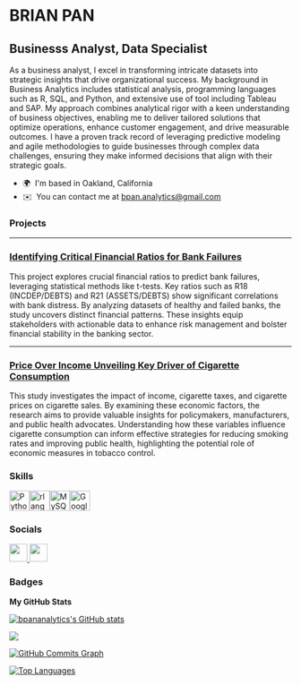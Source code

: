 BRIAN PAN
==========================

Businesss Analyst, Data Specialist
----------------------------------

As a business analyst, I excel in transforming intricate datasets into strategic insights that drive organizational success. My background in Business Analytics includes statistical analysis, programming languages such as R, SQL, and Python, and extensive use of tool including Tableau and SAP. My approach combines analytical rigor with a keen understanding of business objectives, enabling me to deliver tailored solutions that optimize operations, enhance customer engagement, and drive measurable outcomes. I have a proven track record of leveraging predictive modeling and agile methodologies to guide businesses through complex data challenges, ensuring they make informed decisions that align with their strategic goals.

* 🌍  I'm based in Oakland, California
* ✉️  You can contact me at [bpan.analytics@gmail.com](mailto:bpan.analytics@gmail.com)

### Projects

---

### [Identifying Critical Financial Ratios for Bank Failures](https://github.com/bpananalytics/bpananalytics/blob/main/Critical_Insights_Identifying_Crucial_Financial_Ratios_for_Predicting_Bank_Failures.ipynb)

This project explores crucial financial ratios to predict bank failures, leveraging statistical methods like t-tests. Key ratios such as R18 (INCDEP/DEBTS) and R21 (ASSETS/DEBTS) show significant correlations with bank distress. By analyzing datasets of healthy and failed banks, the study uncovers distinct financial patterns. These insights equip stakeholders with actionable data to enhance risk management and bolster financial stability in the banking sector.

---
### [Price Over Income Unveiling Key Driver of Cigarette Consumption](https://github.com/bpananalytics/bpananalytics/blob/main/Price_Over_Income_Unveiling_the_Key_Driver_of_Cigarette_Consumption.ipynb)

This study investigates the impact of income, cigarette taxes, and cigarette prices on cigarette sales. By examining these economic factors, the research aims to provide valuable insights for policymakers, manufacturers, and public health advocates. Understanding how these variables influence cigarette consumption can inform effective strategies for reducing smoking rates and improving public health, highlighting the potential role of economic measures in tobacco control.

### Skills


<p align="left">
<a href="https://www.python.org/" target="_blank" rel="noreferrer"><img src="https://raw.githubusercontent.com/danielcranney/readme-generator/main/public/icons/skills/python-colored.svg" width="36" height="36" alt="Python" /></a><a href="https://www.r-project.org/" target="_blank" rel="noreferrer"><img src="https://raw.githubusercontent.com/danielcranney/readme-generator/main/public/icons/skills/rlang-colored.svg" width="36" height="36" alt="rlang" /></a><a href="https://www.mysql.com/" target="_blank" rel="noreferrer"><img src="https://raw.githubusercontent.com/danielcranney/readme-generator/main/public/icons/skills/mysql-colored.svg" width="36" height="36" alt="MySQL" /></a><a href="https://cloud.google.com/" target="_blank" rel="noreferrer"><img src="https://raw.githubusercontent.com/danielcranney/readme-generator/main/public/icons/skills/googlecloud-colored.svg" width="36" height="36" alt="Google Cloud" /></a>
</p>


### Socials

<p align="left"> <a href="https://www.github.com/bpananalytics" target="_blank" rel="noreferrer"> <picture> <source media="(prefers-color-scheme: dark)" srcset="https://raw.githubusercontent.com/danielcranney/readme-generator/main/public/icons/socials/github-dark.svg" /> <source media="(prefers-color-scheme: light)" srcset="https://raw.githubusercontent.com/danielcranney/readme-generator/main/public/icons/socials/github.svg" /> <img src="https://raw.githubusercontent.com/danielcranney/readme-generator/main/public/icons/socials/github.svg" width="32" height="32" /> </picture> </a> <a href="https://www.linkedin.com/in/brian-pan" target="_blank" rel="noreferrer"> <picture> <source media="(prefers-color-scheme: dark)" srcset="https://raw.githubusercontent.com/danielcranney/readme-generator/main/public/icons/socials/linkedin-dark.svg" /> <source media="(prefers-color-scheme: light)" srcset="https://raw.githubusercontent.com/danielcranney/readme-generator/main/public/icons/socials/linkedin.svg" /> <img src="https://raw.githubusercontent.com/danielcranney/readme-generator/main/public/icons/socials/linkedin.svg" width="32" height="32" /> </picture> </a></p>

### Badges

<b>My GitHub Stats</b>

<a href="http://www.github.com/bpananalytics"><img src="https://github-readme-stats.vercel.app/api?username=bpananalytics&show_icons=true&hide=&count_private=true&title_color=0891b2&text_color=ffffff&icon_color=0891b2&bg_color=1c1917&hide_border=true&show_icons=true" alt="bpananalytics's GitHub stats" /></a>

<a href="http://www.github.com/bpananalytics"><img src="https://github-readme-streak-stats.herokuapp.com/?user=bpananalytics&stroke=ffffff&background=1c1917&ring=0891b2&fire=0891b2&currStreakNum=ffffff&currStreakLabel=0891b2&sideNums=ffffff&sideLabels=ffffff&dates=ffffff&hide_border=true" /></a>

<a href="http://www.github.com/bpananalytics"><img src="https://github-readme-activity-graph.cyclic.app/graph?username=bpananalytics&bg_color=1c1917&color=ffffff&line=0891b2&point=ffffff&area_color=1c1917&area=true&hide_border=true&custom_title=GitHub%20Commits%20Graph" alt="GitHub Commits Graph" /></a>

<a href="https://github.com/bpananalytics" align="left"><img src="https://github-readme-stats.vercel.app/api/top-langs/?username=bpananalytics&langs_count=10&title_color=0891b2&text_color=ffffff&icon_color=0891b2&bg_color=1c1917&hide_border=true&locale=en&custom_title=Top%20%Languages" alt="Top Languages" /></a>
